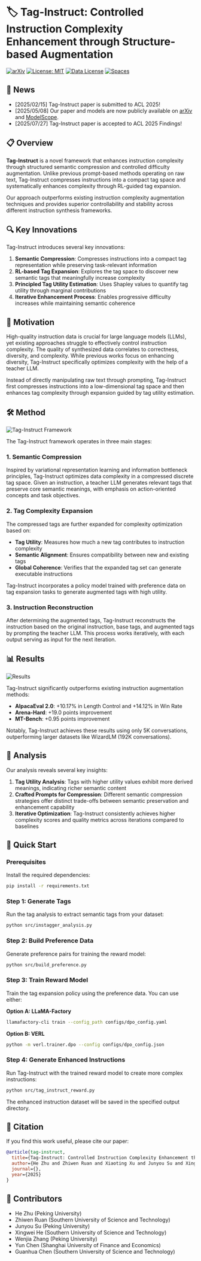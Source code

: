 # 🏷️ Tag-Instruct: Controlled Instruction Complexity Enhancement through Structure-based Augmentation


[![arXiv](https://img.shields.io/badge/arXiv-paper-b31b1b.svg)](tag_instruct_acl25_arixv.pdf) [![License: MIT](https://img.shields.io/badge/License-MIT-yellow.svg)](https://opensource.org/licenses/MIT) [![Data License](https://img.shields.io/badge/Data%20License-CC%20By%20NC%204.0-red.svg)](https://huggingface.co/collections/username/tag-instruct) [![Spaces](https://img.shields.io/badge/🔍-Open%20in%20Spaces-blue)](chttps://modelscope.cn/models/chichi56/llama3-8b-tag_instruct_reward_4)


## 📰 News
- [2025/02/15] Tag-Instruct paper is submitted to ACL 2025!
- [2025/05/08] Our paper and models are now publicly available on [arXiv](https://arxiv.org/abs/2505.18557) and [ModelScope](https://modelscope.cn/models/chichi56/llama3-8b-tag_instruct_reward_4).
- [2025/07/27] Tag-Instruct paper is accepted to ACL 2025 Findings!


## 📋 Overview

**Tag-Instruct** is a novel framework that enhances instruction complexity through structured semantic compression and controlled difficulty augmentation. Unlike previous prompt-based methods operating on raw text, Tag-Instruct compresses instructions into a compact tag space and systematically enhances complexity through RL-guided tag expansion.

Our approach outperforms existing instruction complexity augmentation techniques and provides superior controllability and stability across different instruction synthesis frameworks.

## 🔍 Key Innovations

Tag-Instruct introduces several key innovations:

1. **Semantic Compression**: Compresses instructions into a compact tag representation while preserving task-relevant information
2. **RL-based Tag Expansion**: Explores the tag space to discover new semantic tags that meaningfully increase complexity
3. **Principled Tag Utility Estimation**: Uses Shapley values to quantify tag utility through marginal contributions
4. **Iterative Enhancement Process**: Enables progressive difficulty increases while maintaining semantic coherence

## 🧠 Motivation

High-quality instruction data is crucial for large language models (LLMs), yet existing approaches struggle to effectively control instruction complexity. The quality of synthesized data correlates to correctness, diversity, and complexity. While previous works focus on enhancing diversity, Tag-Instruct specifically optimizes complexity with the help of a teacher LLM.

Instead of directly manipulating raw text through prompting, Tag-Instruct first compresses instructions into a low-dimensional tag space and then enhances tag complexity through expansion guided by tag utility estimation.

## 🛠️ Method
![Tag-Instruct Framework](figures/tag-instruct.png)

The Tag-Instruct framework operates in three main stages:

### 1. Semantic Compression

Inspired by variational representation learning and information bottleneck principles, Tag-Instruct optimizes data complexity in a compressed discrete tag space. Given an instruction, a teacher LLM generates relevant tags that preserve core semantic meanings, with emphasis on action-oriented concepts and task objectives.

### 2. Tag Complexity Expansion

The compressed tags are further expanded for complexity optimization based on:
- **Tag Utility**: Measures how much a new tag contributes to instruction complexity
- **Semantic Alignment**: Ensures compatibility between new and existing tags
- **Global Coherence**: Verifies that the expanded tag set can generate executable instructions

Tag-Instruct incorporates a policy model trained with preference data on tag expansion tasks to generate augmented tags with high utility.

### 3. Instruction Reconstruction

After determining the augmented tags, Tag-Instruct reconstructs the instruction based on the original instruction, base tags, and augmented tags by prompting the teacher LLM. This process works iteratively, with each output serving as input for the next iteration.

## 📊 Results

![Results](figures/results.png)

Tag-Instruct significantly outperforms existing instruction augmentation methods:

- **AlpacaEval 2.0**: +10.17% in Length Control and +14.12% in Win Rate
- **Arena-Hard**: +19.0 points improvement
- **MT-Bench**: +0.95 points improvement

Notably, Tag-Instruct achieves these results using only 5K conversations, outperforming larger datasets like WizardLM (192K conversations).

## 🔎 Analysis

Our analysis reveals several key insights:

1. **Tag Utility Analysis**: Tags with higher utility values exhibit more derived meanings, indicating richer semantic content
2. **Crafted Prompts for Compression**: Different semantic compression strategies offer distinct trade-offs between semantic preservation and enhancement capability
3. **Iterative Optimization**: Tag-Instruct consistently achieves higher complexity scores and quality metrics across iterations compared to baselines



## 🚀 Quick Start

### Prerequisites
Install the required dependencies:
```bash
pip install -r requirements.txt
```

### Step 1: Generate Tags
Run the tag analysis to extract semantic tags from your dataset:
```bash
python src/instagger_analysis.py
```

### Step 2: Build Preference Data
Generate preference pairs for training the reward model:
```bash
python src/build_preference.py
```

### Step 3: Train Reward Model
Train the tag expansion policy using the preference data. You can use either:

**Option A: LLaMA-Factory**
```bash
llamafactory-cli train --config_path configs/dpo_config.yaml
```

**Option B: VERL**
```bash
python -m verl.trainer.dpo --config configs/dpo_config.json
```

### Step 4: Generate Enhanced Instructions
Run Tag-Instruct with the trained reward model to create more complex instructions:
```bash
python src/tag_instruct_reward.py
```

The enhanced instruction dataset will be saved in the specified output directory.


## 📝 Citation

If you find this work useful, please cite our paper:

```bibtex
@article{tag-instruct,
  title={Tag-Instruct: Controlled Instruction Complexity Enhancement through Structure-based Augmentation},
  author={He Zhu and Zhiwen Ruan and Xiaoting Xu and Junyou Su and Xingwei He and Wenjia Zhang and Yun Chen and Guanhua Chen},
  journal={},
  year={2025}
}
```

## 🤝 Contributors

- He Zhu (Peking University)
- Zhiwen Ruan (Southern University of Science and Technology)
- Junyou Su (Peking University)
- Xingwei He (Southern University of Science and Technology)
- Wenjia Zhang (Peking University)
- Yun Chen (Shanghai University of Finance and Economics)
- Guanhua Chen (Southern University of Science and Technology)



